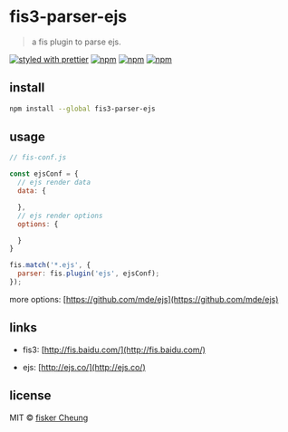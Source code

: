 # fis3-parser-ejs

> a fis plugin to parse ejs.

[![styled with prettier](https://img.shields.io/badge/styled_with-prettier-ff69b4.svg?style=flat-square)](https://github.com/prettier/prettier)
[![npm](https://img.shields.io/npm/v/fis3-parser-ejs.svg?style=flat-square)](https://www.npmjs.com/package/fis3-parser-ejs)
[![npm](https://img.shields.io/npm/dt/fis3-parser-ejs.svg?style=flat-square)](https://www.npmjs.com/package/fis3-parser-ejs)
[![npm](https://img.shields.io/npm/dm/fis3-parser-ejs.svg?style=flat-square)](https://www.npmjs.com/package/fis3-parser-ejs)

## install

```sh
npm install --global fis3-parser-ejs
```

## usage

```js
// fis-conf.js

const ejsConf = {
  // ejs render data
  data: {

  },
  // ejs render options
  options: {

  }
}

fis.match('*.ejs', {
  parser: fis.plugin('ejs', ejsConf);
});
```

more options: [https://github.com/mde/ejs](https://github.com/mde/ejs)

## links

- fis3: [http://fis.baidu.com/](http://fis.baidu.com/)

- ejs: [http://ejs.co/](http://ejs.co/)

## license

MIT © [fisker Cheung](https://github.com/fisker)
